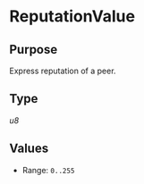 # ReputationValue

## Purpose

Express reputation of a peer.

## Type

*u8*

## Values

- Range: `0..255`
